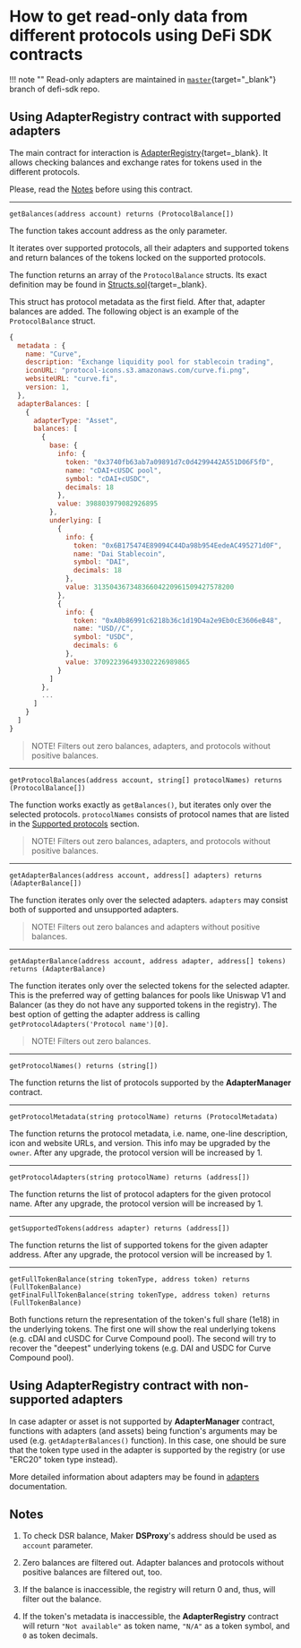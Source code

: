 # How to get read-only data from different protocols using DeFi SDK contracts

!!! note ""
   Read-only adapters are maintained in [`master`](https://github.com/zeriontech/defi-sdk/tree/master){target="_blank"} branch of defi-sdk repo.

## Using AdapterRegistry contract with supported adapters

The main contract for interaction is [AdapterRegistry](https://etherscan.io/address/0x06FE76B2f432fdfEcAEf1a7d4f6C3d41B5861672){target=_blank}.
It allows checking balances and exchange rates for tokens used in the different protocols.

Please, read the [Notes](#notes) before using this contract.

---
```solidity
getBalances(address account) returns (ProtocolBalance[])
```

The function takes account address as the only parameter.

It iterates over supported protocols, all their adapters and supported tokens and return balances of the tokens locked on the supported protocols.

The function returns an array of the `ProtocolBalance` structs.
Its exact definition may be found in [Structs.sol](https://github.com/zeriontech/defi-sdk/blob/master/contracts/Structs.sol){target=_blank}.

This struct has protocol metadata as the first field.
After that, adapter balances are added.
The following object is an example of the `ProtocolBalance` struct.

```javascript
{
  metadata : {
    name: "Curve",
    description: "Exchange liquidity pool for stablecoin trading",
    iconURL: "protocol-icons.s3.amazonaws.com/curve.fi.png",
    websiteURL: "curve.fi",
    version: 1,
  },
  adapterBalances: [
    {
      adapterType: "Asset",
      balances: [
        {
          base: {
            info: {
              token: "0x3740fb63ab7a09891d7c0d4299442A551D06F5fD",
              name: "cDAI+cUSDC pool",
              symbol: "cDAI+cUSDC",
              decimals: 18
            },
            value: 398803979082926895
          },
          underlying: [
            {
              info: {
                token: "0x6B175474E89094C44Da98b954EedeAC495271d0F",
                name: "Dai Stablecoin",
                symbol: "DAI",
                decimals: 18
              },
              value: 31350436734836604220961509427578200
            },
            {
              info: {
                token: "0xA0b86991c6218b36c1d19D4a2e9Eb0cE3606eB48",
                name: "USD//C",
                symbol: "USDC",
                decimals: 6
              },
              value: 370922396493302226989865
            }
          ]
        },
        ...
      ]
    }
  ]
}
```

> NOTE! Filters out zero balances, adapters, and protocols without positive balances.

---
```solidity
getProtocolBalances(address account, string[] protocolNames) returns (ProtocolBalance[])
```

The function works exactly as `getBalances()`, but iterates only over the selected protocols. `protocolNames` consists of protocol names that are listed in the [Supported protocols](#supported-protocols) section.

> NOTE! Filters out zero balances, adapters, and protocols without positive balances.

---
```solidity
getAdapterBalances(address account, address[] adapters) returns (AdapterBalance[])
```

The function iterates only over the selected adapters.
`adapters` may consist both of supported and unsupported adapters.

> NOTE! Filters out zero balances and adapters without positive balances.

---
```solidity
getAdapterBalance(address account, address adapter, address[] tokens) returns (AdapterBalance)
```

The function iterates only over the selected tokens for the selected adapter.
This is the preferred way of getting balances for pools like Uniswap V1 and Balancer (as they do not have any supported tokens in the registry).
The best option of getting the adapter address is calling `getProtocolAdapters('Protocol name')[0]`.

> NOTE! Filters out zero balances.

---
```solidity
getProtocolNames() returns (string[])
```

The function returns the list of protocols supported by the **AdapterManager** contract.

---
```solidity
getProtocolMetadata(string protocolName) returns (ProtocolMetadata)
```

The function returns the protocol metadata, i.e. name, one-line description, icon and website URLs, and version.
This info may be upgraded by the `owner`.
After any upgrade, the protocol version will be increased by 1.

---
```solidity
getProtocolAdapters(string protocolName) returns (address[])
```

 The function returns the list of protocol adapters for the given protocol name.
After any upgrade, the protocol version will be increased by 1.

---
```solidity
getSupportedTokens(address adapter) returns (address[])
```

 The function returns the list of supported tokens for the given adapter address.
After any upgrade, the protocol version will be increased by 1.

---
```solidity
getFullTokenBalance(string tokenType, address token) returns (FullTokenBalance)
getFinalFullTokenBalance(string tokenType, address token) returns (FullTokenBalance)
```

Both functions return the representation of the token's full share (1e18) in the underlying tokens.
The first one will show the real underlying tokens (e.g. cDAI and cUSDC for Curve Compound pool).
The second will try to recover the "deepest" underlying tokens (e.g. DAI and USDC for Curve Compound pool).

## Using AdapterRegistry contract with non-supported adapters

In case adapter or asset is not supported by **AdapterManager** contract, functions with adapters (and assets) being function's arguments may be used (e.g. `getAdapterBalances()` function).
In this case, one should be sure that the token type used in the adapter is supported by the registry (or use "ERC20" token type instead).

More detailed information about adapters may be found in [adapters](supported-protocols/read-only-adapters.md) documentation.

## Notes

1. To check DSR balance, Maker **DSProxy**'s address should be used as `account` parameter.

2. Zero balances are filtered out. Adapter balances and protocols without positive balances are filtered out, too.

3. If the balance is inaccessible, the registry will return 0 and, thus, will filter out the balance.

4. If the token's metadata is inaccessible, the **AdapterRegistry** contract will return `"Not available"` as token name, `"N/A"` as a token symbol, and `0` as token decimals.
